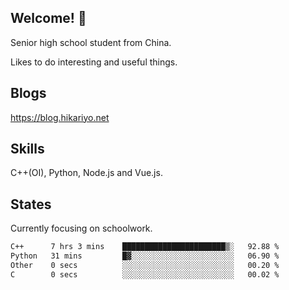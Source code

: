 ## Welcome! 👋

Senior high school student from China.

Likes to do interesting and useful things.

## Blogs

https://blog.hikariyo.net

## Skills

C++(OI), Python, Node.js and Vue.js.

## States

Currently focusing on schoolwork.

<!--START_SECTION:waka-->

```txt
C++      7 hrs 3 mins    ███████████████████████▒░   92.88 %
Python   31 mins         █▓░░░░░░░░░░░░░░░░░░░░░░░   06.90 %
Other    0 secs          ░░░░░░░░░░░░░░░░░░░░░░░░░   00.20 %
C        0 secs          ░░░░░░░░░░░░░░░░░░░░░░░░░   00.02 %
```

<!--END_SECTION:waka-->

